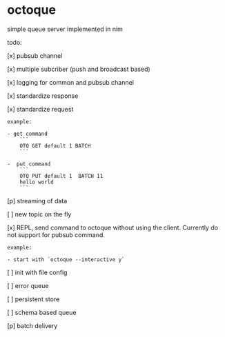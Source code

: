 # octoque
simple queue server implemented in nim

todo:

[x] pubsub channel

[x] multiple subcriber (push and broadcast based)

[x] logging for common and pubsub channel

[x] standardize response

[x] standardize request
    
    example:
    
    - get command
        ```
        OTQ GET default 1 BATCH
        ```
    
    -  put command 
        ```
        OTQ PUT default 1  BATCH 11
        hello world
        ```
    
[p] streaming of data

[ ] new topic on the fly

[x] REPL, send command to octoque without using the client. Currently do not support for pubsub command.
   
    example:

    - start with `octoque --interactive y`

[ ] init with file config

[ ] error queue

[ ] persistent store

[ ] schema based queue

[p] batch delivery


